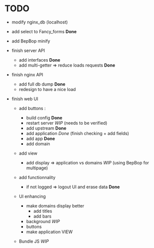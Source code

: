 # TODO

* modify nginx_db (localhost)

* add select to Fancy_forms **Done**

* add BepBop minify

* finish server API
    * add interfaces **Done**
    * add multi-getter => reduce loads requests **Done**

* finish nginx API
    * add full db dump **Done**
    * redesign to have a nice load 

* finish web UI
    * add buttons :
        * build config **Done**
        * restart server *WIP* (needs to be verified)
        * add upstream **Done** 
        * add application *Done* (finish checking + add fields)
        * add app **Done**
        * add domain
    * add view
        * add display => application vs domains *WIP* (using BepBop for multipage)
    * add functionnality
        * if not logged => logout UI and erase data **Done**

    * UI enhancing
        * make domains display better 
            * add titles
            * add bars
        * background *WIP*
        * buttons
        * make application VIEW


    * Bundle JS *WIP*